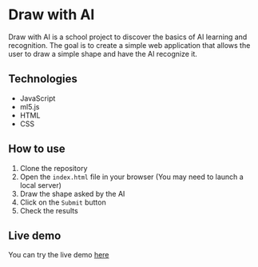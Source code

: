 # Draw with AI

Draw with AI is a school project to discover the basics of AI learning and recognition. The goal is to create a simple web application that allows the user to draw a simple shape and have the AI recognize it.

## Technologies

- JavaScript
- ml5.js
- HTML
- CSS

## How to use

1. Clone the repository
2. Open the `index.html` file in your browser (You may need to launch a local server)
3. Draw the shape asked by the AI
4. Click on the `Submit` button
5. Check the results

## Live demo

You can try the live demo [here](https://MarquesThomasCoding.github.io/draw-with-ai/)

```